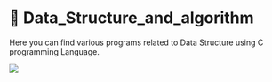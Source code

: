 # 🌟 Data_Structure_and_algorithm
Here you can find various programs related to Data Structure using C programming Language.
<p>
  <img align ="center" src="https://www.stoodnt.com/blog/wp-content/uploads/2020/06/Best-Online-Courses-Algorithms-Data-Structures.jpg"/>
  </p>
